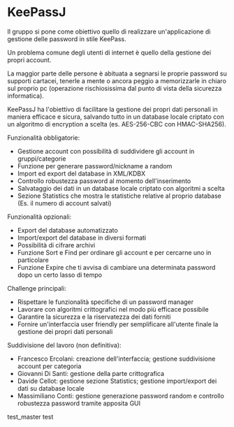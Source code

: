 # KeePassJ

Il gruppo si pone come obiettivo quello di realizzare un'applicazione di gestione delle password in stile KeePass.

Un problema comune degli utenti di internet è quello della gestione dei propri account.

La maggior parte delle persone è abituata a segnarsi le proprie password su supporti cartacei, tenerle a mente o ancora peggio a memorizzarle in chiaro sul proprio pc (operazione rischiosissima dal punto di vista della sicurezza informatica).

KeePassJ ha l'obiettivo di facilitare la gestione dei propri dati personali in maniera efficace e sicura, salvando tutto in un database locale criptato con un algoritmo di encryption a scelta (es. AES-256-CBC con HMAC-SHA256).


Funzionalità obbligatorie:

*    Gestione account con possibilità di suddividere gli account in gruppi/categorie
*    Funzione per generare password/nickname a random
*    Import ed export del database in XML/KDBX
*    Controllo robustezza password al momento dell'inserimento
*    Salvataggio dei dati in un database locale criptato con algoritmi a scelta
*    Sezione Statistics che mostra le statistiche relative al proprio database (Es. il numero di account salvati)


Funzionalità opzionali:

*   Export del database automatizzato
*   Import/export del database in diversi formati
*   Possibilità di cifrare archivi
*   Funzione Sort e Find per ordinare gli account e per cercarne uno in particolare
*   Funzione Expire che ti avvisa di cambiare una determinata password dopo un certo lasso di tempo


Challenge principali:

*   Rispettare le funzionalità specifiche di un password manager
*   Lavorare con algoritmi crittografici nel modo più efficace possibile
*   Garantire la sicurezza e la riservatezza dei dati forniti
*   Fornire un'interfaccia user friendly per semplificare all'utente finale la gestione dei propri dati personali


Suddivisione del lavoro (non definitiva):

*    Francesco Ercolani: creazione dell'interfaccia; gestione suddivisione account per categoria
*    Giovanni Di Santi: gestione della parte crittografica
*    Davide Cellot: gestione sezione Statistics; gestione import/export dei dati su database locale
*    Massimiliano Conti: gestione generazione password random e controllo robustezza password tramite apposita GUI

test_master
test
